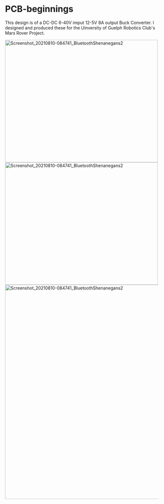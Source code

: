 
# PCB-beginnings
This design is of a DC-DC 6-40V imput 12-5V 8A output Buck Converter. I designed and produced these for the Uinversity of Guelph Robotics Club's Mars Rover Project.
<p float="left">
  <img src="https://user-images.githubusercontent.com/77077715/132924093-82ce4036-5719-42a7-a923-9c635d033664.jpg" alt="Screenshot_20210810-084741_BluetoothShenanegans2" width="500" height="400">
  <img src="https://user-images.githubusercontent.com/77077715/132923275-bd820b7d-265d-42af-9554-6fee4015058b.png" alt="Screenshot_20210810-084741_BluetoothShenanegans2" width="500" height="400">
  <img src="https://user-images.githubusercontent.com/77077715/132923227-3fbb9d29-0066-4353-96f9-edc321d97bcf.png" alt="Screenshot_20210810-084741_BluetoothShenanegans2" width="1000" height="700">
 </p>
